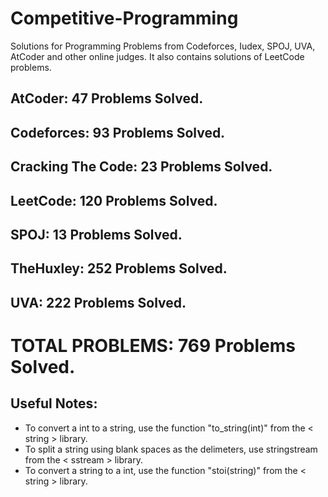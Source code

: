 # Competitive-Programming
Solutions for Programming Problems from Codeforces, Iudex, SPOJ, UVA, AtCoder and other online judges. It also contains solutions of LeetCode problems.

## AtCoder: 47 Problems Solved.
## Codeforces: 93 Problems Solved.
## Cracking The Code: 23 Problems Solved.
## LeetCode: 120 Problems Solved.
## SPOJ: 13 Problems Solved.
## TheHuxley: 252 Problems Solved.
## UVA: 222 Problems Solved.

# TOTAL PROBLEMS: 769 Problems Solved.

## Useful Notes:
* To convert a int to a string, use the function "to_string(int)" from the < string > library.
* To split a string using blank spaces as the delimeters, use stringstream from the < sstream > library.
* To convert a string to a int, use the function "stoi(string)" from the < string > library.
